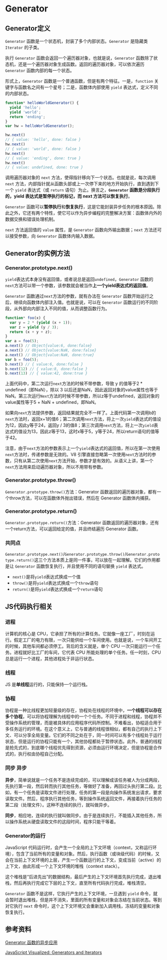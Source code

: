 # Generator

## Generator定义

`Generator` 函数是一个状态机，封装了多个内部状态。`Generator` 是隐藏类 `Iterator` 的子类。

执行 `Generator` 函数会返回一个遍历器对象，也就是说，`Generator` 函数除了状态机，还是一个遍历器对象生成函数。返回的遍历器对象，可以依次遍历 `Generator` 函数内部的每一个状态。

形式上，`Generator` 函数是一个普通函数，但是有两个特征。一是，`function` 关键字与函数名之间有一个星号；二是，函数体内部使用 `yield` 表达式，定义不同的内部状态。

```js
function* helloWorldGenerator() {
  yield 'hello';
  yield 'world';
  return 'ending';
}
var hw = helloWorldGenerator();

hw.next()
// { value: 'hello', done: false }
hw.next()
// { value: 'world', done: false }
hw.next()
// { value: 'ending', done: true }
hw.next()
// { value: undefined, done: true }
```

调用遍历器对象的 `next` 方法，使得指针移向下一个状态。也就是说，每次调用 `next` 方法，内部指针就从函数头部或上一次停下来的地方开始执行，直到遇到下一个 `yield` 表达式（或 `return` 语句）为止。换言之，**`Generator` 函数是分段执行的，yield 表达式是暂停执行的标记，而 next 方法可以恢复执行**。

`Generator` 函数可以**暂停执行**和**恢复执行**，这是它能封装异步任务的根本原因。除此之外，它还有两个特性，使它可以作为异步编程的完整解决方案：函数体内外的数据交换和错误处理机制。

`next` 方法返回值的 `value` 属性，是 `Generator` 函数向外输出数据；`next` 方法还可以接受参数，向 `Generator` 函数体内输入数据。

## Generator的实例方法

### Generator.prototype.next()

`yield`表达式本身没有返回值，或者说总是返回`undefined`，`Generator` 函数的`next`方法可以带一个参数，该参数就会被当作**上一个yield表达式的返回值**。

`Generator` 函数通过`next`方法的参数，就有办法在 `Generator` 函数开始运行之后，继续向函数体内部注入值。也就是说，可以在 `Generator` 函数运行的不同阶段，从外部向内部注入不同的值，从而调整函数行为。

```js
function* foo(x) {
  var y = 2 * (yield (x + 1));
  var z = yield (y / 3);
  return (x + y + z);
}
var a = foo(5);
a.next() // Object{value:6, done:false}
a.next() // Object{value:NaN, done:false}
a.next() // Object{value:NaN, done:true}
var b = foo(5);
b.next() // { value:6, done:false }
b.next(12) // { value:8, done:false }
b.next(13) // { value:42, done:true }
```

上面代码中，第二次运行`next`方法的时候不带参数，导致 y 的值等于2 * undefined（即NaN），除以 3 以后还是NaN，因此返回对象的value属性也等于NaN。第三次运行`Next`方法的时候不带参数，所以z等于undefined，返回对象的value属性等于5 + NaN + undefined，即NaN。

如果向`next`方法提供参数，返回结果就完全不一样了。上面代码第一次调用b的`next`方法时，返回x+1的值6；第二次调用`next`方法，将上一次`yield`表达式的值设为12，因此y等于24，返回y / 3的值8；第三次调用`next`方法，将上一次`yield`表达式的值设为13，因此z等于13，这时x等于5，y等于24，所以return语句的值等于42。

注意，由于`next`方法的参数表示上一个`yield`表达式的返回值，所以在第一次使用`next`方法时，传递参数是无效的。V8 引擎直接忽略第一次使用`next`方法时的参数，只有从第二次使用`next`方法开始，参数才是有效的。从语义上讲，第一个`next`方法用来启动遍历器对象，所以不用带有参数。

### Generator.prototype.throw()

`Generator.prototype.throw()`方法：Generator 函数返回的遍历器对象，都有一个throw方法，可以在函数体外抛出错误，然后在 Generator 函数体内捕获。

### Generator.prototype.return()

`Generator.prototype.return()`方法：Generator 函数返回的遍历器对象，还有一个return方法，可以返回给定的值，并且终结遍历 Generator 函数。

### 共同点

`Generator.prototype.next()`/`Generator.prototype.throw()`/`Generator.prototype.return()`这三个方法本质上是同一件事，可以放在一起理解。它们的作用都是让 `Generator` 函数恢复执行，并且使用不同的语句替换 `yield` 表达式。

- `next()`是将`yield`表达式换成一个值
- `throw()`是将`yield`表达式换成一个`throw`语句
- `return()`是将`yield`表达式换成一个`return`语句

## JS代码执行相关

### 进程

计算机的核心是 CPU，它承担了所有的计算任务。它就像一座工厂，时刻在运行。假定工厂的电力有限，一次只能供给一个车间使用。也就是说，一个车间开工的时候，其他车间都必须停工。背后的含义就是，单个 CPU 一次只能运行一个任务。进程就好比工厂的车间，它代表 CPU 所能处理的单个任务。任一时刻，CPU 总是运行一个进程，其他进程处于非运行状态。

### 线程

JS 是**单线程**运行的，只能保持一个运行栈。

### 协程

协程是一种比线程更加轻量级的存在，协程处在线程的环境中，**一个线程可以存在多个协程**，可以将协程理解为线程中的一个个任务。不同于进程和线程，协程并不受操作系统的管理，而是被具体的应用程序代码所控制。不难看出，协程适合用于多任务运行的环境。在这个意义上，它与普通的线程很相似，都有自己的执行上下文、可以分享全局变量。它们的不同之处在于，同一时间可以有多个线程处于运行状态，但是运行的协程只能有一个，其他协程都处于暂停状态。此外，普通的线程是抢先式的，到底哪个线程优先得到资源，必须由运行环境决定，但是协程是合作式的，执行权由协程自己分配。

### 同步 异步

**异步**，简单说就是一个任务不是连续完成的，可以理解成该任务被人为分成两段，先执行第一段，然后转而执行其他任务，等做好了准备，再回过头执行第二段。比如，有一个任务是读取文件进行处理，任务的第一段是向操作系统发出请求，要求读取文件。然后，程序执行其他任务，等到操作系统返回文件，再接着执行任务的第二段（处理文件）。这种不连续的执行，就叫做异步。

**同步**，相应地，连续的执行就叫做同步。由于是连续执行，不能插入其他任务，所以操作系统从硬盘读取文件的这段时间，程序只能干等着。

### Generator的运行

JavaScript 代码运行时，会产生一个全局的上下文环境（context，又称运行环境），包含了当前所有的变量和对象。然后，执行函数（或块级代码）的时候，又会在当前上下文环境的上层，产生一个函数运行的上下文，变成当前（active）的上下文，由此形成一个上下文环境的堆栈（context stack）。

这个堆栈是“后进先出”的数据结构，最后产生的上下文环境首先执行完成，退出堆栈，然后再执行完成它下层的上下文，直至所有代码执行完成，堆栈清空。

`Generator` 函数不是这样，它执行产生的上下文环境，一旦遇到 `yield` 命令，就会暂时退出堆栈，但是并不消失，里面的所有变量和对象会冻结在当前状态。等到对它执行 `next` 命令时，这个上下文环境又会重新加入调用栈，冻结的变量和对象恢复执行。

## 参考资料

[Generator 函数的异步应用](https://es6.ruanyifeng.com/?search=map%28parseInt%29&x=0&y=0#docs/generator-async#%E5%9F%BA%E6%9C%AC%E6%A6%82%E5%BF%B5)

[JavaScript Visualized: Generators and Iterators](https://dev.to/lydiahallie/javascript-visualized-generators-and-iterators-e36)
